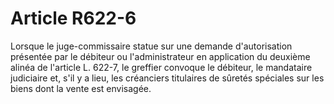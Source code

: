 # Article R622-6

Lorsque le juge-commissaire statue sur une demande d'autorisation présentée par le débiteur ou l'administrateur en application du deuxième alinéa de l'article L. 622-7, le greffier convoque le débiteur, le mandataire judiciaire et, s'il y a lieu, les créanciers titulaires de sûretés spéciales sur les biens dont la vente est envisagée.